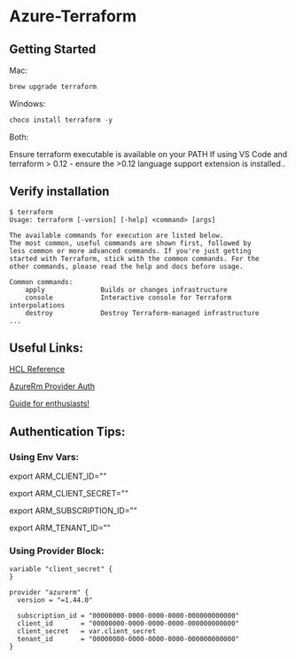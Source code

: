 # Azure-Terraform

## Getting Started

Mac:

```bash
brew upgrade terraform
```

Windows:

```powershell
choco install terraform -y
```

Both:

Ensure terraform executable is available on your PATH
If using VS Code and terraform > 0.12 - ensure the >0.12 language support extension is installed..

## Verify installation

```
$ terraform
Usage: terraform [-version] [-help] <command> [args]

The available commands for execution are listed below.
The most common, useful commands are shown first, followed by
less common or more advanced commands. If you're just getting
started with Terraform, stick with the common commands. For the
other commands, please read the help and docs before usage.

Common commands:
    apply              Builds or changes infrastructure
    console            Interactive console for Terraform interpolations
    destroy            Destroy Terraform-managed infrastructure
...
```

## Useful Links:

[HCL Reference](https://www.terraform.io/docs/configuration/index.html)

[AzureRm Provider Auth](https://www.terraform.io/docs/providers/azurerm/index.html#authenticating-to-azure)

[Guide for enthusiasts!](https://thorsten-hans.com/terraform-the-definitive-guide-for-azure-enthusiasts)

## Authentication Tips:

### Using Env Vars:

export ARM_CLIENT_ID="<Redacted>"
    
export ARM_CLIENT_SECRET="<Redacted>"
    
export ARM_SUBSCRIPTION_ID="<Redacted>"
    
export ARM_TENANT_ID="<Redacted>"

### Using Provider Block:
```
variable "client_secret" {
}

provider "azurerm" {
  version = "=1.44.0"

  subscription_id = "00000000-0000-0000-0000-000000000000"
  client_id       = "00000000-0000-0000-0000-000000000000"
  client_secret   = var.client_secret
  tenant_id       = "00000000-0000-0000-0000-000000000000"
}
```



